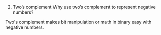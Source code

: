 2. Two’s complement
Why use two’s complement to represent negative numbers?

Two's complement makes bit manipulation or math in binary easy with negative numbers.
